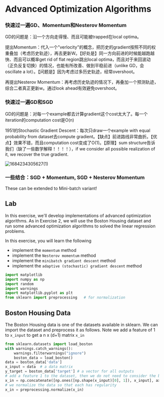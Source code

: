 # Advanced Optimization Algorithms

### 快速过一遍GD、Momentum和Nesterov Momentum

GD的问题是：沿一个方向走得慢、而且可能被trapped在local optima。

提出Momentum：代入一个”verlocity"的概念，把历史的gradient按照不同的权重叠加（考虑历史轨迹），再去更新W。【好处是】同一方向前进的时候能越跑越快、而且可以概率get rid of flat region跳出local optima，而且对于来回波动（正负反复切换）的情况，也能有所改善、做到平稳前进（unlike GD，会oscillate a lot）。【问题是】因为考虑过多历史轨迹，经常overshoot。

再提出Nesterov Momentum：再考虑历史轨迹的情况下，再叠加一个预测轨迹，综合二者真正更新w。通过look ahead有效避免overshoot。

### 快速过一遍GD和SGD

GD的问题是：对每一个example都去计算gradient这个cost太大了。每一个iteration的computation cost是O(n)

1951的Stochastic Gradient Descent：每次只draw一个example with equal probability from dataset去compute gradient。【缺点】前进路线非常曲折。【优点】效果不错，而且computation cost变成了O(1)。【原理】sum structure告诉我们（缺了一些数学解释！！！！），if we consider all possible realization of it, we recover the true gradient.

![1684234305627(1)](https://github.com/ChaosuiPeng/Artificial-Intelligence-and-Machine-Learning/assets/39878006/c7766ded-df6f-4566-8d5e-57bd739436fe)

### 一些结合：SGD + Momentum, SGD + Nesterov Momentum
These can be extended to Mini-batch variant!

## Lab
In this exercise, we'll develop implementations of advanced optimization algorithms. As in Exercise 2, we will use the Boston Housing dataset and run some advanced optimization algorithms to solved the linear regression problems.

In this exercise, you will learn the following
* implement the `momentum` method
* implement the `Nesterov momentum` method
* implement the `minibatch gradient descent` method
* implement the `adaptive (stochastic) gradient descent` method


```python
import matplotlib
import numpy as np
import random
import warnings
import matplotlib.pyplot as plt 
from sklearn import preprocessing   # for normalization
```

## Boston Housing Data

The Boston Housing data is one of the  datasets available in sklearn.
We can import the dataset and preprocess it as follows. Note we add a feature of $1$ to `x_input` to get a n x (d+1) matrix `x_in`

```python
from sklearn.datasets import load_boston
with warnings.catch_warnings():
    warnings.filterwarnings("ignore")
    boston_data = load_boston()
data = boston_data['data']
x_input = data  # a data matrix
y_target = boston_data['target'] # a vector for all outputs
# add a feature 1 to the dataset, then we do not need to consider the bias and weight separately
x_in = np.concatenate([np.ones([np.shape(x_input)[0], 1]), x_input], axis=1)
# we normalize the data so that each has regularity
x_in = preprocessing.normalize(x_in)
```
